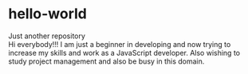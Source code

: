 # hello-world
Just another repository <br>
Hi everybody!!!
I am just a beginner in developing and now trying to increase my skills and work as a JavaScript developer. Also wishing to study project management and also be busy in this domain.
